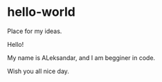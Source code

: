 # hello-world
Place for my ideas.

Hello!

My name is ALeksandar, and I am begginer in code.

Wish you all nice day.
